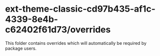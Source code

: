 # ext-theme-classic-cd97b435-af1c-4339-8e4b-c62402f61d73/overrides

This folder contains overrides which will automatically be required by package users.
